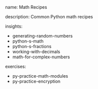 name: Math Recipes

description: Common Python math recipes

insights:
  - generating-random-numbers
  - python-s-math
  - python-s-fractions
  - working-with-decimals
  - math-for-complex-numbers

exercises:
  - py-practice-math-modules
  - py-practice-encryption
